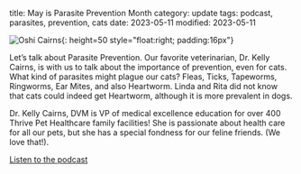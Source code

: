 title: May is Parasite Prevention Month
category: update
tags: podcast, parasites, prevention, cats
date: 2023-05-11
modified: 2023-05-11

![Oshi Cairns]({static}/images/oshi.jpg){: height=50 style="float:right; padding:16px"}

Let’s talk about Parasite Prevention. Our favorite veterinarian, Dr. Kelly Cairns, is with us to talk about the importance of prevention, even for cats.  What kind of parasites might plague our cats? Fleas, Ticks, Tapeworms, Ringworms, Ear Mites, and also Heartworm. Linda and Rita did not know that cats could indeed get Heartworm, although it is more prevalent in dogs.

Dr. Kelly Cairns, DVM is VP of medical excellence education for over 400 Thrive Pet Healthcare family facilities! She is passionate about health care for all our pets, but she has a special fondness for our feline friends. (We love that!). 

[Listen to the podcast](https://www.petliferadio.com/19catsandcountingep89.html)
